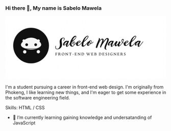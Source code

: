 ### Hi there 👋, My name is Sabelo Mawela

![ Front-end web designers](https://github.com/SABELOMAWELA/SABELOMAWELA/blob/main/github%20banner.jpg)

I'm a student pursuing a career in front-end web design. I'm originally from Phokeng, I like learning new things, and I'm eager to get some experience in the software engineering field.

Skills:  HTML / CSS

- 🌱 I’m currently learning gaining knowledge and undersatanding of JavaScript  





